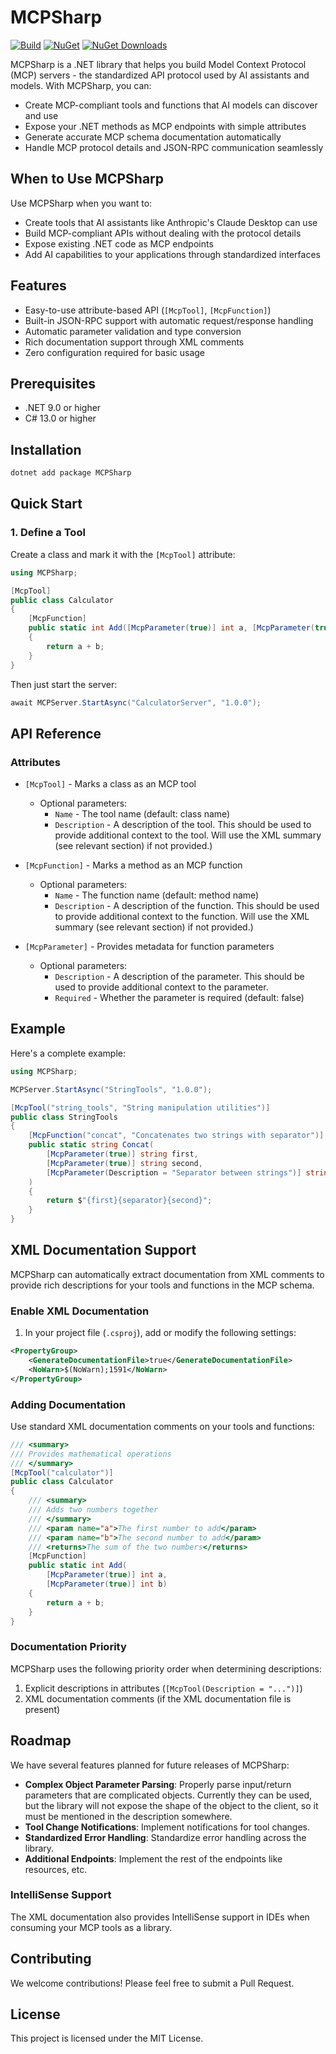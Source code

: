  # MCPSharp
[![Build](https://github.com/afrise/MCPSharp/actions/workflows/build.yml/badge.svg)](https://github.com/afrise/MCPSharp/actions/workflows/build.yml)
[![NuGet](https://img.shields.io/nuget/v/MCPSharp)](https://www.nuget.org/packages/MCPSharp)
[![NuGet Downloads](https://img.shields.io/nuget/dt/MCPSharp)](https://www.nuget.org/packages/MCPSharp)

MCPSharp is a .NET library that helps you build Model Context Protocol (MCP) servers - the standardized API protocol used by AI assistants and models. With MCPSharp, you can:

- Create MCP-compliant tools and functions that AI models can discover and use
- Expose your .NET methods as MCP endpoints with simple attributes
- Generate accurate MCP schema documentation automatically
- Handle MCP protocol details and JSON-RPC communication seamlessly

## When to Use MCPSharp

Use MCPSharp when you want to:
- Create tools that AI assistants like Anthropic's Claude Desktop can use
- Build MCP-compliant APIs without dealing with the protocol details
- Expose existing .NET code as MCP endpoints
- Add AI capabilities to your applications through standardized interfaces

## Features

- Easy-to-use attribute-based API (`[McpTool]`, `[McpFunction]`)
- Built-in JSON-RPC support with automatic request/response handling
- Automatic parameter validation and type conversion
- Rich documentation support through XML comments
- Zero configuration required for basic usage

## Prerequisites

- .NET 9.0 or higher
- C# 13.0 or higher

## Installation

```bash
dotnet add package MCPSharp
```

## Quick Start

### 1. Define a Tool

Create a class and mark it with the `[McpTool]` attribute:

```csharp
using MCPSharp;

[McpTool]
public class Calculator
{
    [McpFunction]
    public static int Add([McpParameter(true)] int a, [McpParameter(true)] int b)
    {
        return a + b;
    }
}
```

Then just start the server:
```csharp
await MCPServer.StartAsync("CalculatorServer", "1.0.0");
```

## API Reference

### Attributes

- `[McpTool]` - Marks a class as an MCP tool
    -  Optional parameters:
        - `Name` - The tool name (default: class name)
        - `Description` - A description of the tool. This should be used to provide additional context to the tool. Will use the XML summary (see relevant section) if not provided.)
        
- `[McpFunction]` - Marks a method as an MCP function
    - Optional parameters:
        - `Name` - The function name (default: method name)
        - `Description` - A description of the function. This should be used to provide additional context to the function. Will use the XML summary (see relevant section) if not provided.)
- `[McpParameter]` - Provides metadata for function parameters
    - Optional parameters:
        - `Description` - A description of the parameter. This should be used to provide additional context to the parameter.
        - `Required` - Whether the parameter is required (default: false)

## Example

Here's a complete example:

```csharp
using MCPSharp;

MCPServer.StartAsync("StringTools", "1.0.0");

[McpTool("string_tools", "String manipulation utilities")]
public class StringTools
{
    [McpFunction("concat", "Concatenates two strings with separator")]
    public static string Concat(
        [McpParameter(true)] string first,
        [McpParameter(true)] string second,
        [McpParameter(Description = "Separator between strings")] string separator = " "
    )
    {
        return $"{first}{separator}{second}";
    }
}
```

## XML Documentation Support

MCPSharp can automatically extract documentation from XML comments to provide rich descriptions for your tools and functions in the MCP schema.

### Enable XML Documentation

1. In your project file (`.csproj`), add or modify the following settings:

```xml
<PropertyGroup>
    <GenerateDocumentationFile>true</GenerateDocumentationFile>
    <NoWarn>$(NoWarn);1591</NoWarn>
</PropertyGroup>
```

### Adding Documentation

Use standard XML documentation comments on your tools and functions:

```csharp
/// <summary>
/// Provides mathematical operations
/// </summary>
[McpTool("calculator")]
public class Calculator
{
    /// <summary>
    /// Adds two numbers together
    /// </summary>
    /// <param name="a">The first number to add</param>
    /// <param name="b">The second number to add</param>
    /// <returns>The sum of the two numbers</returns>
    [McpFunction]
    public static int Add(
        [McpParameter(true)] int a,
        [McpParameter(true)] int b)
    {
        return a + b;
    }
}
```

### Documentation Priority

MCPSharp uses the following priority order when determining descriptions:

1. Explicit descriptions in attributes (`[McpTool(Description = "...")]`)
2. XML documentation comments (if the XML documentation file is present)

## Roadmap

We have several features planned for future releases of MCPSharp:

- **Complex Object Parameter Parsing**: Properly parse input/return parameters that are complicated objects. Currently they can be used, but the library will not expose the shape of the object to the client, so it must be mentioned in the description somewhere.
- **Tool Change Notifications**: Implement notifications for tool changes.
- **Standardized Error Handling**: Standardize error handling across the library.
- **Additional Endpoints**: Implement the rest of the endpoints like resources, etc.


### IntelliSense Support

The XML documentation also provides IntelliSense support in IDEs when consuming your MCP tools as a library.

## Contributing

We welcome contributions! Please feel free to submit a Pull Request.

## License

This project is licensed under the MIT License.
